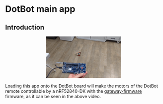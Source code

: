 # DotBot main app

## Introduction

<p align="center">
  <img src="./../../static/03app_dotbot.gif" alt="dotbot app demo"/>
</p>

Loading this app onto the DotBot board will make the motors of the DotBot remote controllable by a nRF52840-DK with the [gateway-firmware](https://github.com/DotBots/Gateway-firmware-fresh/releases) firmware, as it can be seen in the above video.

